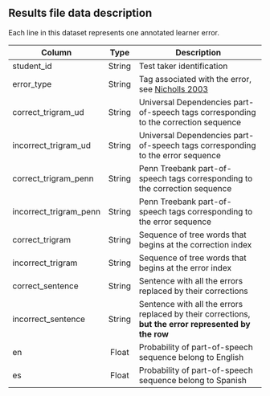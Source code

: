## Results file data description

Each line in this dataset represents one annotated learner error.

| Column | Type   | Description |
|--------|:------:|-------------|
| student_id | String | Test taker identification |
| error_type | String | Tag associated with the error, see [Nicholls 2003](http://ucrel.lancs.ac.uk/publications/CL2003/papers/nicholls.pdf) |
| correct_trigram_ud | String | Universal Dependencies part-of-speech tags corresponding to the correction sequence |
| incorrect_trigram_ud | String | Universal Dependencies part-of-speech tags corresponding to the error sequence |
| correct_trigram_penn | String | Penn Treebank part-of-speech tags corresponding to the correction sequence |
| incorrect_trigram_penn | String | Penn Treebank  part-of-speech tags corresponding to the error sequence |
| correct_trigram | String | Sequence of tree words that begins at the correction index |
| incorrect_trigram | String | Sequence of tree words that begins at the error index |
| correct_sentence | String | Sentence with all the errors replaced by their corrections |
| incorrect_sentence | String | Sentence with all the errors replaced by their corrections, **but the error represented by the row** |
| en | Float | Probability of part-of-speech sequence belong to English |
| es | Float | Probability of part-of-speech sequence belong to Spanish |
